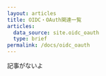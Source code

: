 ```yaml
---
layout: articles
title: OIDC・OAuth関連一覧
articles:
  data_source: site.oidc_oauth
  type: brief
permalink: /docs/oidc_oauth
---
```


記事がないよ
